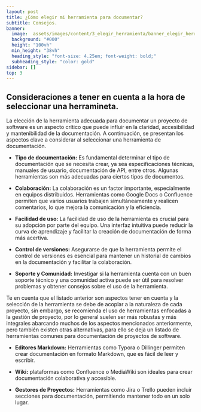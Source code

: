 ```yaml
---
layout: post
title: ¿Cómo elegir mi herramienta para documentar?
subtitle: Consejos.
banner:
  image:  assets/images/content/3_elegir_herramienta/banner_elegir_herramienta.jpg
  background: "#000"
  height: "100vh"
  min_height: "38vh"
  heading_style: "font-size: 4.25em; font-weight: bold;"
  subheading_style: "color: gold"
sidebar: []
top: 3
---
```


## Consideraciones a tener en cuenta a la hora de seleccionar una herramineta.

La elección de la herramienta adecuada para documentar un proyecto de software es un aspecto crítico que puede influir en la claridad, accesibilidad y mantenibilidad de la documentación. A continuación, se presentan los aspectos clave a considerar al seleccionar una herramienta de documentación.

- **Tipo de documentación:** Es fundamental determinar el tipo de documentación que se necesita crear, ya sea especificaciones técnicas, manuales de usuario, documentación de API, entre otros. Algunas herramientas son más adecuadas para ciertos tipos de documentos.

- **Colaboración:** La colaboración es un factor importante, especialmente en equipos distribuidos. Herramientas como Google Docs o Confluence permiten que varios usuarios trabajen simultáneamente y realicen comentarios, lo que mejora la comunicación y la eficiencia.

- **Facilidad de uso:** La facilidad de uso de la herramienta es crucial para su adopción por parte del equipo. Una interfaz intuitiva puede reducir la curva de aprendizaje y facilitar la creación de documentación de forma más acertiva.

- **Control de versiones:** Asegurarse de que la herramienta permite el control de versiones es esencial para mantener un historial de cambios en la documentación y facilitar la colaboración.

- **Soporte y Comunidad:** Investigar si la herramienta cuenta con un buen soporte técnico y una comunidad activa puede ser útil para resolver problemas y obtener consejos sobre el uso de la herramienta.

Te en cuenta que el listado anterior son aspectos tener en cuenta y la selección de la herramienta se debe de acoplar a la naturaleza de cada proyecto, sin embargo, se recomienda el uso de herramientas enfocadas a la gestión de proyecto, por lo general suelen ser más robustas y más integrales abarcando muchos de los aspectos mencionados anteriormente,  pero también existen otras alternativas, para ello se deja un listado de herramientas comunes para documentación de proyectos de software.

- **Editores Markdown:** Herramientas como Typora o Dillinger permiten crear documentación en formato Markdown, que es fácil de leer y escribir.

- **Wiki:** plataformas como Confluence o MediaWiki son ideales para crear documentación colaborativa y accesible.

- **Gestores de Proyectos:** Herramientas como Jira o Trello pueden incluir secciones para documentación, permitiendo mantener todo en un solo lugar.
